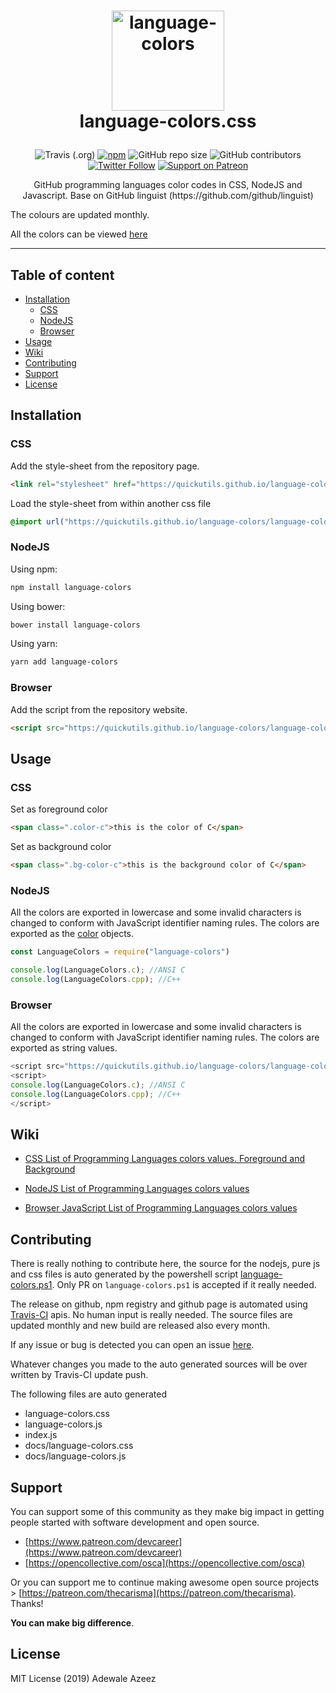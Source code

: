 
# <p style="text-align:center;" align="center"><img src="https://quickutils.github.io/language-colors/language-colors.png" alt="language-colors" style="width:180px;height:160px;" width="180" height="160" /><br />language-colors.css</p>

<span style="display:block;text-align:center">![Travis (.org)](https://img.shields.io/travis/quickutils/language-colors) [![npm](https://img.shields.io/npm/v/language-colors)](https://www.npmjs.com/package/language-colors)  ![GitHub repo size](https://img.shields.io/github/repo-size/quickutils/language-colors)	![GitHub contributors](https://img.shields.io/github/contributors/quickutils/language-colors) [![Twitter Follow](https://img.shields.io/twitter/follow/opensourceprojs?style=social)](https://twitter.com/opensourceprojs) [![Support on Patreon](https://img.shields.io/static/v1?label=Support%20on%20Patreon&message=$5&color=brightgreen)](https://www.patreon.com/join/thecarisma/checkout?rid=3556842)</span>

<p style="text-align: center;" align="center">GitHub programming languages color codes in CSS, NodeJS and Javascript. Base on GitHub linguist (https://github.com/github/linguist)</p>

The colours are updated monthly.

All the colors can be viewed [here](https://quickutils.github.io/language-colors/language-colors.html)

___

## Table of content
- [Installation](#installation)
	- [CSS](#css)
	- [NodeJS](#nodejs)
	- [Browser](#browser)
- [Usage](#usage)
- [Wiki](#wiki)
- [Contributing](#contributing)
- [Support](#support)
- [License](#license)

## Installation

### CSS

Add the style-sheet from the repository page. 

```html
<link rel="stylesheet" href="https://quickutils.github.io/language-colors/language-colors.css"> 
```

Load the style-sheet from within another css file 

```css
@import url("https://quickutils.github.io/language-colors/language-colors.css");
```

### NodeJS

Using npm:

```bash
npm install language-colors
```

Using bower:

```bash
bower install language-colors
```

Using yarn:

```bash
yarn add language-colors
```

### Browser

Add the script from the repository website. 

```html
<script src="https://quickutils.github.io/language-colors/language-colors.js"></script>
```

## Usage

### CSS

Set as foreground color 

```html
<span class=".color-c">this is the color of C</span>
```

Set as background color 

```html
<span class=".bg-color-c">this is the background color of C</span>
```

### NodeJS

All the colors are exported in lowercase and some invalid characters is changed to conform with JavaScript identifier naming rules. The colors are exported as the [color](https://github.com/Qix-/color) objects.

```js
const LanguageColors = require("language-colors")

console.log(LanguageColors.c); //ANSI C
console.log(LanguageColors.cpp); //C++
```

### Browser

All the colors are exported in lowercase and some invalid characters is changed to conform with JavaScript identifier naming rules. The colors are exported as string values.

```js
<script src="https://quickutils.github.io/language-colors/language-colors.js"></script>
<script>
console.log(LanguageColors.c); //ANSI C
console.log(LanguageColors.cpp); //C++
</script>
```

## Wiki

 - [CSS List of Programming Languages colors values. Foreground and Background](https://github.com/quickutils/language-colors/wiki/CSS-List-of-Programming-Languages-colors-values.-Foreground-and-Background)

 - [NodeJS List of Programming Languages colors values](https://github.com/quickutils/language-colors/wiki/NodeJS-List-of-Programming-Languages-colors-values)
 
 - [Browser JavaScript List of Programming Languages colors values](https://github.com/quickutils/language-colors/wiki/Browser-JavaScript-List-of-Programming-Languages-colors-values)

## Contributing

There is really nothing to contribute here, the source for the nodejs, pure js and css files is auto generated by the powershell script [language-colors.ps1](./language-colors.ps1). Only PR on `language-colors.ps1` is accepted if it really needed. 

The release on github, npm registry and github page is automated using [Travis-CI](https://travis-ci.org/) apis. No human input is really needed. The source files are updated monthly and new build are released also every month.

If any issue or bug is detected you can open an issue [here](https://github.com/quickutils/language-colors/issues/new).

Whatever changes you made to the auto generated sources will be over written by Travis-CI update push.

The following files are auto generated 

- language-colors.css
- language-colors.js
- index.js
- docs/language-colors.css
- docs/language-colors.js


## Support

You can support some of this community as they make big impact in getting people started with software development and open source.

- [https://www.patreon.com/devcareer](https://www.patreon.com/devcareer)
- [https://opencollective.com/osca](https://opencollective.com/osca)

Or you can support me to continue making awesome open source projects > [https://patreon.com/thecarisma](https://patreon.com/thecarisma). Thanks!

**You can make big difference**.

## License

MIT License (2019) Adewale Azeez

